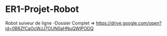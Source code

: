 # ER1-Projet-Robot
Robot suiveur de ligne
-Dossier Complet => https://drive.google.com/open?id=0B6ZfCaOcWJJ7OUN0aHNuQWlPODQ
